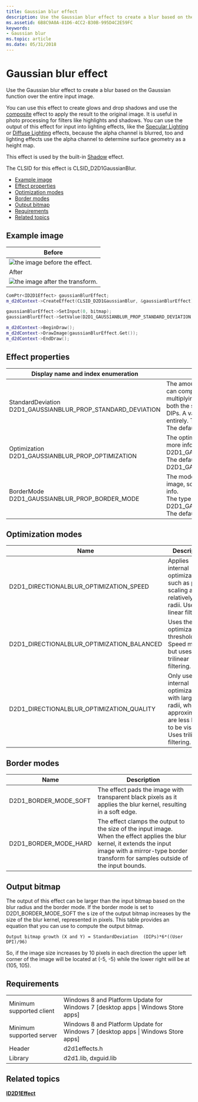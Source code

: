 ```yaml
---
title: Gaussian blur effect
description: Use the Gaussian blur effect to create a blur based on the Gaussian function over the entire input image.
ms.assetid: 6B8C9A0A-81D6-4CC2-B30B-995D4C2E59FC
keywords:
- Gaussian blur
ms.topic: article
ms.date: 05/31/2018
---
```


# Gaussian blur effect

Use the Gaussian blur effect to create a blur based on the Gaussian function over the entire input image.

You can use this effect to create glows and drop shadows and use the [composite](composite.md) effect to apply the result to the original image. It is useful in photo processing for filters like highlights and shadows. You can use the output of this effect for input into lighting effects, like the [Specular Lighting](specular-lighting.md) or [Diffuse Lighting](diffuse-lighting.md) effects, because the alpha channel is blurred, too and lighting effects use the alpha channel to determine surface geometry as a height map.

This effect is used by the built-in [Shadow](drop-shadow.md) effect.

The CLSID for this effect is CLSID\_D2D1GaussianBlur.

-   [Example image](#example-image)
-   [Effect properties](#effect-properties)
-   [Optimization modes](#optimization-modes)
-   [Border modes](#border-modes)
-   [Output bitmap](#output-bitmap)
-   [Requirements](#requirements)
-   [Related topics](#related-topics)

## Example image



| Before                                                       |
|--------------------------------------------------------------|
| ![the image before the effect.](images/default-before.jpg)   |
| After                                                        |
| ![the image after the transform.](images/1-gaussianblur.png) |



 


```C++
ComPtr<ID2D1Effect> gaussianBlurEffect;
m_d2dContext->CreateEffect(CLSID_D2D1GaussianBlur, &gaussianBlurEffect);

gaussianBlurEffect->SetInput(0, bitmap);
gaussianBlurEffect->SetValue(D2D1_GAUSSIANBLUR_PROP_STANDARD_DEVIATION, 3.0f);

m_d2dContext->BeginDraw();
m_d2dContext->DrawImage(gaussianBlurEffect.Get());
m_d2dContext->EndDraw();
```



## Effect properties



| Display name and index enumeration                                                    | Description                                                                                                                                                                                                                                                                                                                         |
|---------------------------------------------------------------------------------------|-------------------------------------------------------------------------------------------------------------------------------------------------------------------------------------------------------------------------------------------------------------------------------------------------------------------------------------|
| StandardDeviation<br/> D2D1\_GAUSSIANBLUR\_PROP\_STANDARD\_DEVIATION<br/> | The amount of blur to be applied to the image. You can compute the blur radius of the kernel by multiplying the standard deviation by 3. The units of both the standard deviation and blur radius are DIPs. A value of zero DIPs disables this effect entirely. The type is FLOAT.<br/> The default value is 3.0f.<br/> |
| Optimization<br/> D2D1\_GAUSSIANBLUR\_PROP\_OPTIMIZATION<br/>             | The optimization mode. See [Optimization modes](#optimization-modes) for more info. The type is D2D1\_GAUSSIANBLUR\_OPTIMIZATION.<br/> The default value is D2D1\_GAUSSIANBLUR\_OPTIMIZATION\_BALANCED.<br/>                                                                                                            |
| BorderMode<br/> D2D1\_GAUSSIANBLUR\_PROP\_BORDER\_MODE<br/>               | The mode used to calculate the border of the image, soft or hard. See [Border modes](#border-modes) for more info. <br/> The type is D2D1\_GAUSSIANBLUR\_BORDER\_MODE.<br/> The default value is D2D1\_BORDER\_MODE\_SOFT.<br/>                                                                                   |



 

## Optimization modes



| Name                                          | Description                                                                                                                           |
|-----------------------------------------------|---------------------------------------------------------------------------------------------------------------------------------------|
| D2D1\_DIRECTIONALBLUR\_OPTIMIZATION\_SPEED    | Applies internal optimizations such as pre-scaling at relatively small radii. Uses linear filtering.                                  |
| D2D1\_DIRECTIONALBLUR\_OPTIMIZATION\_BALANCED | Uses the same optimization thresholds as Speed mode, but uses trilinear filtering.                                                    |
| D2D1\_DIRECTIONALBLUR\_OPTIMIZATION\_QUALITY  | Only uses internal optimizations with large blur radii, where approximations are less likely to be visible. Uses trilinear filtering. |



 

## Border modes



| Name                     | Description                                                                                                                                                                                                              |
|--------------------------|--------------------------------------------------------------------------------------------------------------------------------------------------------------------------------------------------------------------------|
| D2D1\_BORDER\_MODE\_SOFT | The effect pads the image with transparent black pixels as it applies the blur kernel, resulting in a soft edge. <br/>                                                                                             |
| D2D1\_BORDER\_MODE\_HARD | The effect clamps the output to the size of the input image. When the effect applies the blur kernel, it extends the input image with a mirror-type border transform for samples outside of the input bounds.<br/> |



 

## Output bitmap

The output of this effect can be larger than the input bitmap based on the blur radius and the border mode. If the border mode is set to D2D1\_BORDER\_MODE\_SOFT the s ize of the output bitmap increases by the size of the blur kernel, represented in pixels. This table provides an equation that you can use to compute the output bitmap.

`Output bitmap growth (X and Y) = StandardDeviation  (DIPs)*6*((User DPI)/96)`

So, if the image size increases by 10 pixels in each direction the upper left corner of the image will be located at (-5, -5) while the lower right will be at (105, 105).

## Requirements



|                          |                                                                                    |
|--------------------------|------------------------------------------------------------------------------------|
| Minimum supported client | Windows 8 and Platform Update for Windows 7 \[desktop apps \| Windows Store apps\] |
| Minimum supported server | Windows 8 and Platform Update for Windows 7 \[desktop apps \| Windows Store apps\] |
| Header                   | d2d1effects.h                                                                      |
| Library                  | d2d1.lib, dxguid.lib                                                               |



 

## Related topics

<dl> <dt>

[**ID2D1Effect**](/windows/win32/api/d2d1_1/nn-d2d1_1-id2d1effect)
</dt> </dl>

 

